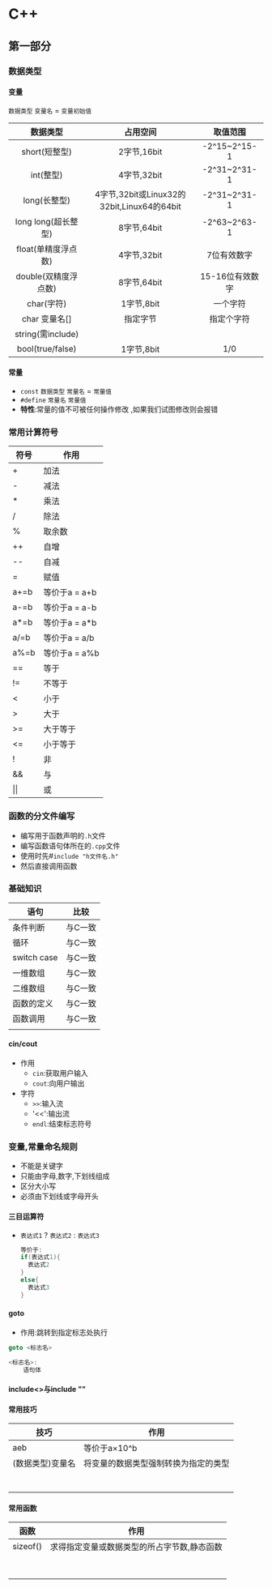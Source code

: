 # C++

## 第一部分

### 数据类型

#### 变量

`数据类型`  `变量名` = `变量初始值`

|         数据类型          |                  占用空间                  |    取值范围     |
| :-----------------------: | :----------------------------------------: | :-------------: |
|       short(短整型)       |                2字节,16bit                 |  -2^15~2^15-1   |
|         int(整型)         |                4字节,32bit                 |  -2^31~2^31-1   |
|       long(长整型)        | 4字节,32bit或Linux32的32bit,Linux64的64bit |  -2^31~2^31-1   |
|    long long(超长整型)    |                8字节,64bit                 |  -2^63~2^63-1   |
|    float(单精度浮点数)    |                4字节,32bit                 |   7位有效数字   |
|   double(双精度浮点数)    |                8字节,64bit                 | 15-16位有效数字 |
|        char(字符)         |                 1字节,8bit                 |    一个字符     |
|       char 变量名[]       |                  指定字节                  |   指定个字符    |
| string(需include<string>) |                                            |                 |
|     bool(true/false)      |                 1字节,8bit                 |       1/0       |

#### 常量

- `const` `数据类型` `常量名` = `常量值`
- `#define` `常量名` `常量值`
- **特性**:常量的值不可被任何操作修改 ,如果我们试图修改则会报错

### 常用计算符号

| 符号 | 作用          |
| ---- | ------------- |
| +    | 加法          |
| -    | 减法          |
| *    | 乘法          |
| /    | 除法          |
| %    | 取余数        |
| ++   | 自增          |
| --   | 自减          |
| =    | 赋值          |
| a+=b | 等价于a = a+b |
| a-=b | 等价于a = a-b |
| a*=b | 等价于a = a*b |
| a/=b | 等价于a = a/b |
| a%=b | 等价于a = a%b |
| ==   | 等于          |
| !=   | 不等于        |
| <    | 小于          |
| >    | 大于          |
| >=   | 大于等于      |
| <=   | 小于等于      |
| !    | 非            |
| &&   | 与            |
| \|\| | 或            |

### 函数的分文件编写

- 编写用于函数声明的`.h`文件
- 编写函数语句体所在的`.cpp`文件
- 使用时先#`include "h文件名.h"`
- 然后直接调用函数

### 基础知识

| 语句        | 比较    |
| ----------- | ------- |
| 条件判断    | 与C一致 |
| 循环        | 与C一致 |
| switch case | 与C一致 |
| 一维数组    | 与C一致 |
| 二维数组    | 与C一致 |
| 函数的定义  | 与C一致 |
| 函数调用    | 与C一致 |
|             |         |

#### cin/cout

- 作用
  - `cin`:获取用户输入
  - `cout`:向用户输出
- 字符
  - `>>`:输入流
  - '<<':输出流
  - `endl`:结束标志符号

### 变量,常量命名规则

- 不能是关键字
- 只能由字母,数字,下划线组成
- 区分大小写
- 必须由下划线或字母开头

#### 三目运算符

- `表达式1` ? `表达式2` : `表达式3`

  ```C++
  等价于:
  if(表达式1){
  	表达式2
  }
  else{
  	表达式3
  }
  ```

#### goto	

- 作用:跳转到指定标志处执行

```C++
goto <标志名>

<标志名>:
	语句体
```

#### include<>与include ""

#### 常用技巧

| 技巧             | 作用                                 |
| ---------------- | ------------------------------------ |
| aeb              | 等价于a×10^b                         |
| (数据类型)变量名 | 将变量的数据类型强制转换为指定的类型 |
|                  |                                      |
|                  |                                      |
|                  |                                      |
|                  |                                      |
|                  |                                      |
|                  |                                      |
|                  |                                      |

#### 常用函数

| 函数     | 作用                                        |
| -------- | ------------------------------------------- |
| sizeof() | 求得指定变量或数据类型的所占字节数,静态函数 |
|          |                                             |
|          |                                             |
|          |                                             |
|          |                                             |
|          |                                             |
|          |                                             |
|          |                                             |
|          |                                             |

